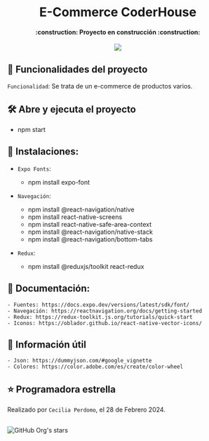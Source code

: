 <h1 align="center"> E-Commerce CoderHouse </h1>

<h4 align="center">
    :construction: Proyecto en construcción :construction:
</h4>

<p align="center">
   <img src="https://img.shields.io/badge/STATUS-EN%20DESAROLLO-green">
</p>

## :hammer: Funcionalidades del proyecto
`Funcionalidad`: Se trata de un e-commerce de productos varios.

## 🛠️ Abre y ejecuta el proyecto
- npm start

## 📱 Instalaciones: 
- `Expo Fonts`: 
    - npm install expo-font

- `Navegación`: 
    - npm install @react-navigation/native
    - npm install react-native-screens 
    - npm install react-native-safe-area-context
    - npm install @react-navigation/native-stack
    - npm install @react-navigation/bottom-tabs

- `Redux`:
    - npm install @reduxjs/toolkit react-redux

## 📃 Documentación: 
    - Fuentes: https://docs.expo.dev/versions/latest/sdk/font/
    - Navegación: https://reactnavigation.org/docs/getting-started
    - Redux: https://redux-toolkit.js.org/tutorials/quick-start
    - Iconos: https://oblador.github.io/react-native-vector-icons/

## 📖 Información útil
    - Json: https://dummyjson.com/#google_vignette
    - Colores: https://color.adobe.com/es/create/color-wheel

## ⭐ Programadora estrella
Realizado por `Cecilia Perdomo`, el 28 de Febrero 2024. 

##
![GitHub Org's stars](https://img.shields.io/github/stars/camilafernanda?style=social)
